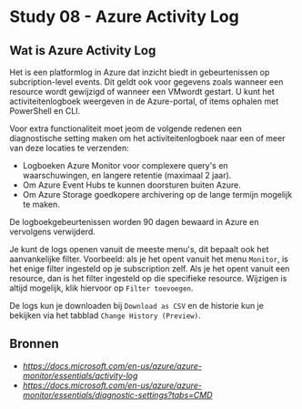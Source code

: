 # Study 08 - Azure Activity Log

## Wat is Azure Activity Log
Het is een platformlog in Azure dat inzicht biedt in gebeurtenissen op subcription-level events.
Dit geldt ook voor gegevens zoals wanneer een resource wordt gewijzigd of wanneer een VMwordt gestart. U kunt het activiteitenlogboek weergeven in de Azure-portal, of items ophalen met PowerShell en CLI.  

Voor extra functionaliteit moet jeom de volgende redenen een diagnostische setting maken om het activiteitenlogboek naar een of meer van deze locaties te verzenden:  

- Logboeken Azure Monitor voor complexere query's en waarschuwingen, en langere retentie (maximaal 2 jaar).  
- Om Azure Event Hubs te kunnen doorsturen buiten Azure.  
- Om Azure Storage goedkopere archivering op de lange termijn mogelijk te maken.  

De logboekgebeurtenissen worden 90 dagen bewaard in Azure en vervolgens verwijderd.  

Je kunt de logs openen vanuit de meeste menu's, dit bepaalt ook het aanvankelijke filter. Voorbeeld: als je het opent vanuit het menu `Monitor`, is het enige filter ingesteld op je subscription zelf. Als je het opent vanuit een resource, dan is het filter ingesteld op die specifieke resource. Wijzigen is altijd mogelijk, klik hiervoor op `Filter toevoegen`.  

De logs kun je downloaden bij `Download as CSV` en de historie kun je bekijken via het tabblad `Change History (Preview)`.

## Bronnen
- *https://docs.microsoft.com/en-us/azure/azure-monitor/essentials/activity-log*  
- *https://docs.microsoft.com/en-us/azure/azure-monitor/essentials/diagnostic-settings?tabs=CMD*